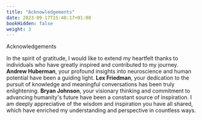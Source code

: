 ```yaml
---
title: "Acknowledgements"
date: 2023-09-17T15:48:17+01:00
bookHidden: false
weight: 3
---
```


<n3>Acknowledgements</n3>

In the spirit of gratitude, I would like to extend my heartfelt thanks to individuals who have greatly inspired and contributed to my journey. **Andrew Huberman**, your profound insights into neuroscience and human potential have been a guiding light. **Lex Friedman**, your dedication to the pursuit of knowledge and meaningful conversations has been truly enlightening. **Bryan Johnson**, your visionary thinking and commitment to advancing humanity's future have been a constant source of inspiration. I am deeply appreciative of the wisdom and inspiration you have all shared, which have enriched my understanding and perspective in countless ways.


